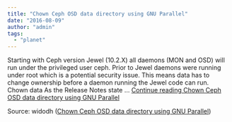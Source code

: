 ```yaml
---
title: "Chown Ceph OSD data directory using GNU Parallel"
date: "2016-08-09"
author: "admin"
tags: 
  - "planet"
---
```


Starting with Ceph version Jewel (10.2.X) all daemons (MON and OSD) will run under the privileged user ceph. Prior to Jewel daemons were running under root which is a potential security issue. This means data has to change ownership before a daemon running the Jewel code can run. Chown data As the Release Notes state … [Continue reading Chown Ceph OSD data directory using GNU Parallel](https://blog.widodh.nl/2016/08/chown-ceph-osd-data-directory-using-gnu-parallel/)

Source: widodh ([Chown Ceph OSD data directory using GNU Parallel](https://blog.widodh.nl/2016/08/chown-ceph-osd-data-directory-using-gnu-parallel/))
